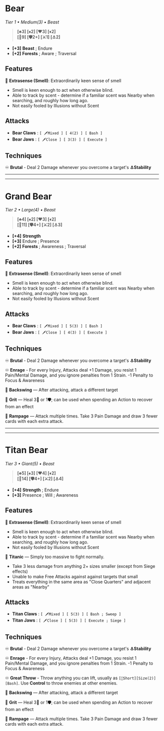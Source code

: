 

# Bear
*Tier 1 • Medium(3) • Beast*
> **[♣3] [♠2] [♥3] [♦2]**  
> **[💟9] [🛡2+] [⚔1] [⚓2]**  

- **[+3]** **Beast** ; Endure
- **[+2]** **Forests** ; Aware ; Traversal

## Features
👃 **Extrasense (Smell)**: Extraordinarily keen sense of smell 
- Smell is keen enough to act when otherwise blind. 
- Able to track by scent - determine if a familiar scent was Nearby when searching, and roughly how long ago.
- Not easily fooled by Illusions without Scent

## Attacks
- **Bear Claws** : `[ 🗡️Mixed ] [ 4(2) ] [ Bash ]`
- **Bear Jaws** : `[ 🗡️Close ] [ 3(3) ] [ Execute ]`
## Techniques
♾ **Brutal** - Deal 2 Damage whenever you overcome a target's **⚓Stability**

----    ----    ----    ----    ----    ----    ----    ----
----    ----    ----    ----    ----    ----    ----    ----

# Grand Bear
*Tier 2 • Large(4) • Beast*
> **[♣4] [♠2] [♥3] [♦2]**  
> **[💟11] [🛡4+] [⚔2] [⚓3]**  
- **[+4]** **Strength**
- **[+3]** Endure ; Presence
- **[+2]** **Forests** ; Awareness ; Traversal

## Features
👃 **Extrasense (Smell)**: Extraordinarily keen sense of smell 
- Smell is keen enough to act when otherwise blind. 
- Able to track by scent - determine if a familiar scent was Nearby when searching, and roughly how long ago.
- Not easily fooled by Illusions without Scent

## Attacks
- **Bear Claws** : `[ 🗡️Mixed ] [ 5(3) ] [ Bash ]`
- **Bear Jaws** : `[ 🗡️Close ] [ 4(3) ] [ Execute ]`

## Techniques
♾ **Brutal** - Deal 2 Damage whenever you overcome a target's **⚓Stability**

♾ **Enrage** - For every Injury, Attacks deal +1 Damage, you resist 1 Pain/Mental Damage, and you ignore penalties from 1 Strain. -1 Penalty to Focus & Awareness

🔹 **Backswing** — After attacking, attack a different target

🔷 **Grit** — Heal 3💟 or 1🛡; can be used when spending an Action to recover from an effect

🔷 **Rampage** — Attack multiple times. Take 3 Pain Damage and draw 3 fewer cards with each extra attack.

----    ----    ----    ----    ----    ----    ----    ----
----    ----    ----    ----    ----    ----    ----    ----

# Titan Bear
*Tier 3 • Giant(5) • Beast*
> **[♣5] [♠3] [♥4] [♦2]**  
> **[💟14] [🛡4+] [⚔2] [⚓4]**  
- **[+4]** **Strength** ; Endure
- **[+3]** Presence ; Will ; Awareness

## Features
👃 **Extrasense (Smell)**: Extraordinarily keen sense of smell 
- Smell is keen enough to act when otherwise blind. 
- Able to track by scent - determine if a familiar scent was Nearby when searching, and roughly how long ago.
- Not easily fooled by Illusions without Scent

🗻 **Titanic** — Simply too massive to fight normally.
- Take 3 less damage from anything 2+ sizes smaller (except from Siege effects)
- Unable to make Free Attacks against against targets that small
- Treats everything in the same area as "Close Quarters" and adjacent areas as "Nearby"

## Attacks
- **Titan Claws** : `[ 🗡️Mixed ] [ 5(3) ] [ Bash ; Sweep ]`
- **Titan Jaws** : `[ 🗡️Close ] [ 5(3) ] [ Execute ; Siege ]`

## Techniques

♾ **Brutal** - Deal 2 Damage whenever you overcome a target's **⚓Stability**

♾ **Enrage** - For every Injury, Attacks deal +1 Damage, you resist 1 Pain/Mental Damage, and you ignore penalties from 1 Strain. -1 Penalty to Focus & Awareness

♾ **Great Throw** - Throw anything you can lift, usually as `[🏹Short][Size(2)][Bash]`. Use **Control** to throw enemies at other enemies.

🔹 **Backswing** — After attacking, attack a different target

🔷 **Grit** — Heal 3💟 or 1🛡; can be used when spending an Action to recover from an effect

🔷 **Rampage** — Attack multiple times. Take 3 Pain Damage and draw 3 fewer cards with each extra attack.